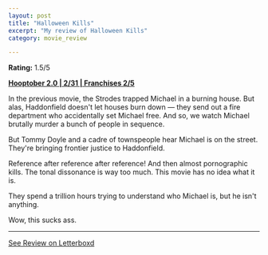 ```yaml
---
layout: post
title: "Halloween Kills"
excerpt: "My review of Halloween Kills"
category: movie_review

---
```


**Rating:** 1.5/5

<b><a href="https://boxd.it/pRPis" title="Hooptober 2.0 | 2/31 | Franchises 2/5">Hooptober 2.0 | 2/31 | Franchises 2/5</a></b>

In the previous movie, the Strodes trapped Michael in a burning house. But alas, Haddonfield doesn't let houses burn down — they send out a fire department who accidentally set Michael free. And so, we watch Michael brutally murder a bunch of people in sequence.

But Tommy Doyle and a cadre of townspeople hear Michael is on the street. They're bringing frontier justice to Haddonfield.

Reference after reference after reference! And then almost pornographic kills. The tonal dissonance is way too much. This movie has no idea what it is.

They spend a trillion hours trying to understand who Michael is, but he isn't anything.

Wow, this sucks ass.

<hr>

[See Review on Letterboxd](https://boxd.it/6NHJHz)
